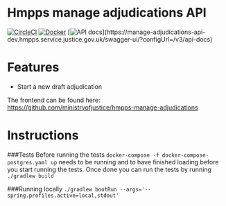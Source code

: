 
# Hmpps manage adjudications API
[![CircleCI](https://circleci.com/gh/ministryofjustice/hmpps-manage-adjudications-api/tree/main.svg?style=svg)](https://circleci.com/gh/ministryofjustice/hmpps-manage-adjudications-api)
[![Docker](https://quay.io/repository/hmpps/hmpps-manage-adjudications-api/status)](https://quay.io/repository/hmpps/hmpps-manage-adjudications-api/status)
[![API docs](https://img.shields.io/badge/API_docs_(needs_VPN)-view-85EA2D.svg?logo=swagger)](https://manage-adjudications-api-dev.hmpps.service.justice.gov.uk/swagger-ui/?configUrl=/v3/api-docs)
# Features
* Start a new draft adjudication

The frontend can be found here: <https://github.com/ministryofjustice/hmpps-manage-adjudications>

# Instructions
###Tests
Before running the tests `docker-compose -f docker-compose-postgres.yaml up` needs to be running and to have finished loading
before you start running the tests. Once done you can run the tests by running `./gradlew build`

###Running locally
`./gradlew bootRun --args='--spring.profiles.active=local,stdout'`

